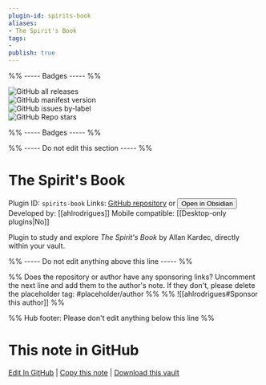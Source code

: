 ```yaml
---
plugin-id: spirits-book
aliases:
- The Spirit's Book
tags: 
- 
publish: true
---
```


%% ----- Badges ----- %%

![GitHub all releases](https://img.shields.io/github/downloads/ahlrodrigues/spirits-book/total?color=573E7A&logo=github&style=for-the-badge)   
![GitHub manifest version](https://img.shields.io/github/manifest-json/v/ahlrodrigues/spirits-book?color=573E7A&logo=github&style=for-the-badge)   
![GitHub issues by-label](https://img.shields.io/github/issues/ahlrodrigues/spirits-book/help%20wanted?color=573E7A&logo=github&style=for-the-badge)   
![GitHub Repo stars](https://img.shields.io/github/stars/ahlrodrigues/spirits-book?color=573E7A&logo=github&style=for-the-badge)

%% ----- Badges ----- %%

%% ----- Do not edit this section ----- %%

# The Spirit's Book

Plugin ID: `spirits-book`
Links: [GitHub repository](https://github.com/ahlrodrigues/spirits-book) or [<button id=HH>Open in Obsidian</button>](obsidian://show-plugin?id=spirits-book)
Developed by: [[ahlrodrigues]]
Mobile compatible: [[Desktop-only plugins|No]]

Plugin to study and explore *The Spirit's Book* by Allan Kardec, directly within your vault.

%% ----- Do not edit anything above this line ----- %% 

%% Does the repository or author have any sponsoring links? Uncomment the next line and add them to the author's note. If they don't, please delete the placeholder tag: #placeholder/author %%
%% ![[ahlrodrigues#Sponsor this author]] %%

%% Hub footer: Please don't edit anything below this line %%

# This note in GitHub

<span class="git-footer">[Edit In GitHub](https://github.dev/obsidian-community/obsidian-hub/blob/main/02%20-%20Community%20Expansions/02.05%20All%20Community%20Expansions/Plugins/spirits-book.md "git-hub-edit-note") | [Copy this note](https://raw.githubusercontent.com/obsidian-community/obsidian-hub/main/02%20-%20Community%20Expansions/02.05%20All%20Community%20Expansions/Plugins/spirits-book.md "git-hub-copy-note") | [Download this vault](https://github.com/obsidian-community/obsidian-hub/archive/refs/heads/main.zip "git-hub-download-vault") </span>
